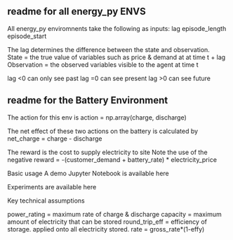 ## readme for all energy_py ENVS

All energy_py enviromnents take the following as inputs:
lag 
episode_length
episode_start

The lag determines the difference between the state and observation.  
State = the true value of variables such as price & demand at at time t + lag
Observation = the observed variables visible to the agent at time t

lag <0 can only see past
lag =0 can see present
lag >0 can see future

## readme for the Battery Environment

The action for this env is 
action = np.array(charge, discharge)

The net effect of these two actions on the battery is calculated by
net_charge = charge - discharge

The reward is the cost to supply electricity to site
Note the use of the negative
reward = -(customer_demand + battery_rate) * electricity_price 

Basic usage 
A demo Jupyter Notebook is available here 

Experiments are available here



Key technical assumptions

power_rating = maximum rate of charge & discharge
capacity = maximum amount of electricity that can be stored
round_trip_eff = efficiency of storage.  applied onto all electricity stored.
    rate = gross_rate*(1-effy)


